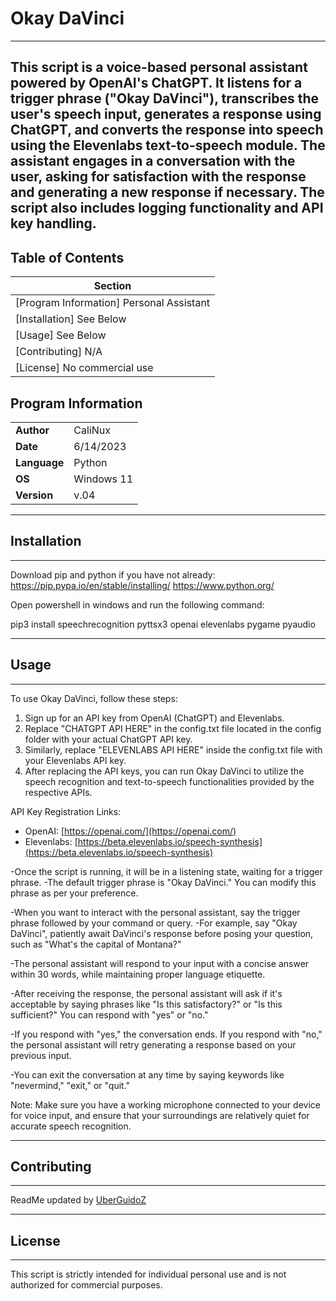 # Okay DaVinci
---------------------------------------------------------------------------------------------------------
This script is a voice-based personal assistant powered by OpenAI's ChatGPT. It listens for a trigger phrase ("Okay DaVinci"), transcribes the user's speech input, generates a response using ChatGPT, and converts the response into speech using the Elevenlabs text-to-speech module. The assistant engages in a conversation with the user, asking for satisfaction with the response and generating a new response if necessary. The script also includes logging functionality and API key handling.
---------------------------------------------------------------------------------------------------------

## Table of Contents

| Section     |
|-------------|
| [Program Information] Personal Assistant     |
| [Installation] See Below                     |
| [Usage] See Below                            |
| [Contributing] N/A                           |
| [License] No commercial use                  |

## Program Information

|             |                                |
|-------------|--------------------------------|
| **Author**  | CaliNux                        |
| **Date**    | 6/14/2023                      |
| **Language**| Python                         |
| **OS**      | Windows 11                     |
| **Version** | v.04                           |


---------------------------------------------------------------------------------------------------------
## Installation
---------------------------------------------------------------------------------------------------------

Download pip and python if you have not already:
https://pip.pypa.io/en/stable/installing/
https://www.python.org/


Open powershell in windows and run the following command:


pip3 install speechrecognition pyttsx3 openai elevenlabs pygame pyaudio



---------------------------------------------------------------------------------------------------------
## Usage
---------------------------------------------------------------------------------------------------------

To use Okay DaVinci, follow these steps:

1. Sign up for an API key from OpenAI (ChatGPT) and Elevenlabs.
2. Replace "CHATGPT API HERE" in the config.txt file located in the config folder with your actual ChatGPT API key.
3. Similarly, replace "ELEVENLABS API HERE" inside the config.txt file with your Elevenlabs API key.
4. After replacing the API keys, you can run Okay DaVinci to utilize the speech recognition and text-to-speech functionalities provided by the respective APIs.

API Key Registration Links:
- OpenAI: [https://openai.com/](https://openai.com/)
- Elevenlabs: [https://beta.elevenlabs.io/speech-synthesis](https://beta.elevenlabs.io/speech-synthesis)


-Once the script is running, it will be in a listening state, waiting for a trigger phrase. 
-The default trigger phrase is "Okay DaVinci." You can modify this phrase as per your preference.

-When you want to interact with the personal assistant, say the trigger phrase followed by your command or query. 
-For example, say "Okay DaVinci", patiently await DaVinci's response before posing your question, such as "What's the capital of Montana?"

-The personal assistant will respond to your input with a concise answer within 30 words, while maintaining proper language etiquette.

-After receiving the response, the personal assistant will ask if it's acceptable by saying phrases like "Is this satisfactory?" or "Is this sufficient?" You can respond with "yes" or "no."

-If you respond with "yes," the conversation ends. If you respond with "no," the personal assistant will retry generating a response based on your previous input.

-You can exit the conversation at any time by saying keywords like "nevermind," "exit," or "quit."


Note: Make sure you have a working microphone connected to your device for voice input, and ensure that your surroundings are relatively quiet for accurate speech recognition.


---------------------------------------------------------------------------------------------------------
## Contributing
---------------------------------------------------------------------------------------------------------

ReadMe updated by [UberGuidoZ](https://github.com/UberGuidoZ/)


---------------------------------------------------------------------------------------------------------
## License
---------------------------------------------------------------------------------------------------------

This script is strictly intended for individual personal use and is not authorized for commercial purposes.

